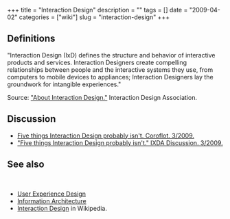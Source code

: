 +++
title = "Interaction Design"
description = ""
tags = []
date = "2009-04-02"
categories = ["wiki"]
slug = "interaction-design"
+++




<h2 id="toc0">Definitions</h2>
<p>&quot;Interaction Design (IxD) defines the structure and behavior of interactive products and services. Interaction Designers create compelling relationships between people and the interactive systems they use, from computers to mobile devices to appliances; Interaction Designers lay the groundwork for intangible experiences.&quot;</p>

<p>Source: <a href="http://www.ixda.org/about_interaction.php">&quot;About Interaction Design.&quot;</a> Interaction Design Association.</p>


<h2 id="toc1">Discussion</h2>
<ul>
    <li> <a href="http://www.coroflot.com/creativeseeds/2009/03/five_things_interaction_design.asp">Five things Interaction Design probably isn't. Coroflot. 3/2009.</a></li>
    <li> <a href="http://www.ixda.org/discuss.php?post=40521">&quot;Five things Interaction Design probably isn't.&quot; IXDA Discussion. 3/2009.</a></li>
</ul>


<h2 id="toc2">See also</h2>
<br />
 <ul>
    <li> <a href="/wiki/user-experience-design/">User Experience Design</a></li>
    <li> <a href="/wiki/information-architecture/">Information Architecture</a></li>
    <li> <a href="http://en.wikipedia.org/wiki/Interaction_design">Interaction Design</a> in Wikipedia.</li>
</ul>
